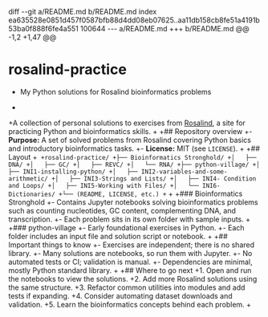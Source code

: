 diff --git a/README.md b/README.md
index ea635528e0851d457f0587bfb88d4dd08eb07625..aa11db158cb8fe51a4191b53ba0f888f6fe4a551 100644
--- a/README.md
+++ b/README.md
@@ -1,2 +1,47 @@
 # rosalind-practice
- My Python solutions for Rosalind bioinformatics problems
+
+A collection of personal solutions to exercises from [Rosalind](https://rosalind.info), a site for practicing Python and bioinformatics skills.
+
+## Repository overview
+- **Purpose:** A set of solved problems from Rosalind covering Python basics and introductory bioinformatics tasks.
+- **License:** MIT (see `LICENSE`).
+
+## Layout
+```
+rosalind-practice/
+├── Bioinformatics Stronghold/
+│   ├── DNA/
+│   ├── GC/
+│   ├── REVC/
+│   └── RNA/
+├── python-village/
+│   ├── INI1-installing-python/
+│   ├── INI2-variables-and-some-arithmetic/
+│   ├── INI3-Strings and Lists/
+│   ├── INI4- Condition and Loops/
+│   ├── INI5-Working with Files/
+│   └── INI6- Dictionaries/
+└── (README, LICENSE, etc.)
+```
+
+### Bioinformatics Stronghold
+- Contains Jupyter notebooks solving bioinformatics problems such as counting nucleotides, GC content, complementing DNA, and transcription.
+- Each problem sits in its own folder with sample inputs.
+
+### python-village
+- Early foundational exercises in Python.
+- Each folder includes an input file and solution script or notebook.
+
+## Important things to know
+- Exercises are independent; there is no shared library.
+- Many solutions are notebooks, so run them with Jupyter.
+- No automated tests or CI; validation is manual.
+- Dependencies are minimal, mostly Python standard library.
+
+## Where to go next
+1. Open and run the notebooks to view the solutions.
+2. Add more Rosalind solutions using the same structure.
+3. Refactor common utilities into modules and add tests if expanding.
+4. Consider automating dataset downloads and validation.
+5. Learn the bioinformatics concepts behind each problem.
+
